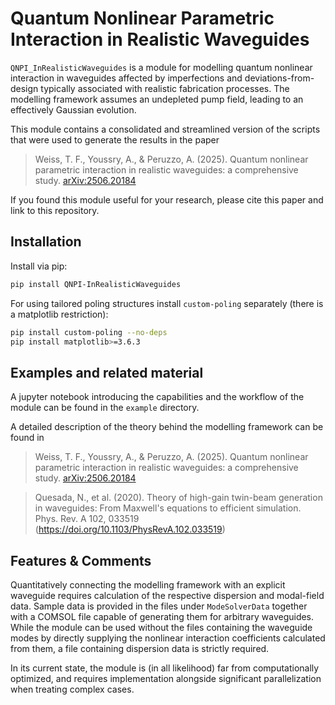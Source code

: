 # Quantum Nonlinear Parametric Interaction in Realistic Waveguides

`QNPI_InRealisticWaveguides` is a module for modelling quantum nonlinear interaction in waveguides affected by imperfections and deviations-from-design typically associated with realistic fabrication processes. The modelling framework assumes an undepleted pump field, leading to an effectively Gaussian evolution.

This module contains a consolidated and streamlined version of the scripts that were used to generate the results in the paper

> Weiss, T. F., Youssry, A., & Peruzzo, A. (2025). Quantum nonlinear parametric interaction in realistic waveguides: a comprehensive study. [arXiv:2506.20184](https://doi.org/10.48550/arXiv.2506.20184)

If you found this module useful for your research, please cite this paper and link to this repository.


## Installation

Install via pip:
```bash
pip install QNPI-InRealisticWaveguides
```
For using tailored poling structures install `custom-poling` separately (there is a matplotlib restriction): 
```bash
pip install custom-poling --no-deps
pip install matplotlib>=3.6.3
```



## Examples and related material

A jupyter notebook introducing the capabilities and the workflow of the module can be found in the `example` directory.

A detailed description of the theory behind the modelling framework can be found in 

> Weiss, T. F., Youssry, A., & Peruzzo, A. (2025). Quantum nonlinear parametric interaction in realistic waveguides: a comprehensive study. [arXiv:2506.20184](https://doi.org/10.48550/arXiv.2506.20184)

> Quesada, N., et al. (2020). Theory of high-gain twin-beam generation in waveguides: From Maxwell's equations to efficient simulation. Phys. Rev. A 102, 033519 (https://doi.org/10.1103/PhysRevA.102.033519)


## Features & Comments

Quantitatively connecting the modelling framework with an explicit waveguide requires calculation of the respective dispersion and modal-field data. Sample data is provided in the files under `ModeSolverData` together with a COMSOL file capable of generating them for arbitrary waveguides. 
While the module can be used without the files containing the waveguide modes by directly supplying the nonlinear interaction coefficients calculated from them, a file containing dispersion data is strictly required.

In its current state, the module is (in all likelihood) far from computationally optimized, and requires implementation alongside significant parallelization when treating complex cases. 
